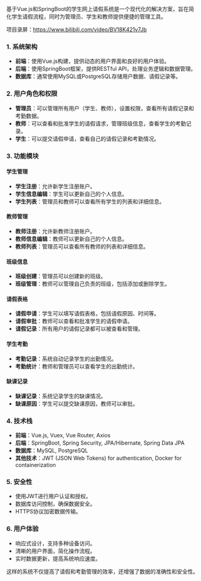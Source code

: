 ﻿基于Vue.js和SpringBoot的学生网上请假系统是一个现代化的解决方案，旨在简化学生请假流程，同时为管理员、学生和教师提供便捷的管理工具。

项目录屏：https://www.bilibili.com/video/BV18K421v7Jb

### 1. 系统架构

- **前端**：使用Vue.js构建，提供动态的用户界面和良好的用户体验。
- **后端**：使用SpringBoot框架，提供RESTful API，处理业务逻辑和数据管理。
- **数据库**：通常使用MySQL或PostgreSQL存储用户数据、请假记录等。

### 2. 用户角色和权限

- **管理员**：可以管理所有用户（学生、教师），设置权限，查看所有请假记录和考勤数据。
- **教师**：可以查看和批准学生的请假请求，管理班级信息，查看学生的考勤记录。
- **学生**：可以提交请假申请，查看自己的请假记录和考勤情况。

### 3. 功能模块

#### 学生管理

- **学生注册**：允许新学生注册账户。
- **学生信息编辑**：学生可以更新自己的个人信息。
- **学生列表**：管理员和教师可以查看所有学生的列表和详细信息。

#### 教师管理

- **教师注册**：允许新教师注册账户。
- **教师信息编辑**：教师可以更新自己的个人信息。
- **教师列表**：管理员可以查看所有教师的列表和详细信息。

#### 班级信息

- **班级创建**：管理员可以创建新的班级。
- **班级管理**：教师可以管理自己负责的班级，包括添加或删除学生。

#### 请假表格

- **请假申请**：学生可以填写请假表格，包括请假原因、时间等。
- **请假审批**：教师可以查看和批准学生的请假申请。
- **请假记录**：所有用户的请假记录都可以被查看和管理。

#### 学生考勤

- **考勤记录**：系统自动记录学生的出勤情况。
- **考勤统计**：教师和管理员可以查看学生的出勤统计。

#### 缺课记录

- **缺课记录**：系统记录学生的缺课情况。
- **缺课原因**：学生可以提交缺课原因，教师可以审批。

### 4. 技术栈

- **前端**：Vue.js, Vuex, Vue Router, Axios
- **后端**：SpringBoot, Spring Security, JPA/Hibernate, Spring Data JPA
- **数据库**：MySQL, PostgreSQL
- **其他技术**：JWT (JSON Web Tokens) for authentication, Docker for containerization

### 5. 安全性

- 使用JWT进行用户认证和授权。
- 数据库访问控制，确保数据安全。
- HTTPS协议加密数据传输。

### 6. 用户体验

- 响应式设计，支持多种设备访问。
- 清晰的用户界面，简化操作流程。
- 实时数据更新，提高系统响应速度。

这样的系统不仅提高了请假和考勤管理的效率，还增强了数据的准确性和安全性。